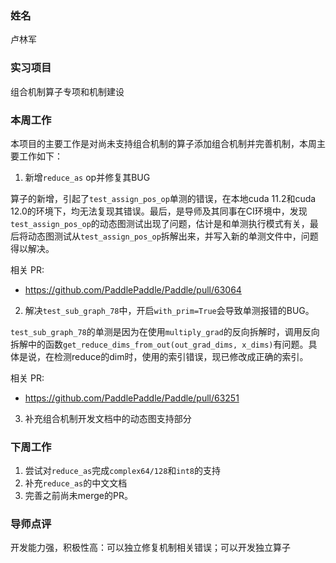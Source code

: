 ### 姓名

卢林军

### 实习项目

组合机制算子专项和机制建设

### 本周工作

本项目的主要工作是对尚未支持组合机制的算子添加组合机制并完善机制，本周主要工作如下：

1. 新增`reduce_as` op并修复其BUG

算子的新增，引起了`test_assign_pos_op`单测的错误，在本地cuda 11.2和cuda 12.0的环境下，均无法复现其错误。最后，是导师及其同事在CI环境中，发现`test_assign_pos_op`的动态图测试出现了问题，估计是和单测执行模式有关，最后将动态图测试从`test_assign_pos_op`拆解出来，并写入新的单测文件中，问题得以解决。

相关 PR:

- https://github.com/PaddlePaddle/Paddle/pull/63064

2. 解决`test_sub_graph_78`中，开启`with_prim=True`会导致单测报错的BUG。

`test_sub_graph_78`的单测是因为在使用`multiply_grad`的反向拆解时，调用反向拆解中的函数`get_reduce_dims_from_out(out_grad_dims, x_dims)`有问题。具体是说，在检测reduce的dim时，使用的索引错误，现已修改成正确的索引。

相关 PR:

- https://github.com/PaddlePaddle/Paddle/pull/63251

3. 补充组合机制开发文档中的动态图支持部分


### 下周工作

1. 尝试对`reduce_as`完成`complex64/128`和`int8`的支持
2. 补充`reduce_as`的中文文档
3. 完善之前尚未merge的PR。

### 导师点评
开发能力强，积极性高：可以独立修复机制相关错误；可以开发独立算子
